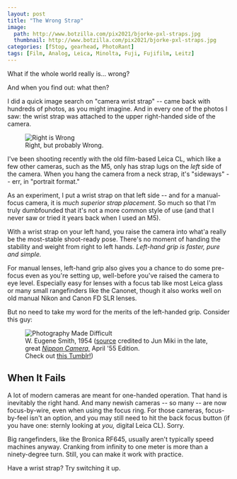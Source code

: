 ```yaml
---
layout: post
title: "The Wrong Strap"
image:
  path: http://www.botzilla.com/pix2021/bjorke-pxl-straps.jpg
  thumbnail: http://www.botzilla.com/pix2021/bjorke-pxl-straps.jpg
categories: [fStop, gearhead, PhotoRant]
tags: [Film, Analog, Leica, Minolta, Fuji, Fujifilm, Leitz]
---
```


What if the whole world really is... wrong?

And when you find out: what then?

<!--more-->

I did a quick image search on "camera wrist strap" -- came back with hundreds of photos, as you might imagine. And in every one of the photos I saw: the wrist strap was attached to the upper right-handed side of the camera.

<figure class="align-center">
<img alt="Right is Wrong" src="http://botzilla.com/pix2021/straps.jpg">
<figcaption>Right, but probably Wrong.</figcaption>
</figure>

I've been shooting recently with the old film-based Leica CL, which like a few other cameras, such as the M5, only has strap lugs on the _left_ side of the camera. When you hang the camera from a neck strap, it's "sideways" -- err, in "portrait format."

As an experiment, I put a wrist strap on that left side -- and for a manual-focus camera, it is _much superior strap placement._ So much so that I'm truly dumbfounded that it's not a more common style of use (and that I never saw or tried it years back when I used an M5).

With a wrist strap on your left hand, you raise the camera into what'a really be the most-stable shoot-ready pose. There's no moment of handing the stability and weight from right to left hands. _Left-hand grip is faster, pure and simple._

For manual lenses, left-hand grip also gives you a chance to do some pre-focus even as you're setting up, well-before you've raised the camera to eye level. Especially easy for lenses with a focus tab like most Leica glass or many small rangefinders like the Canonet, though it also works well on old manual Nikon and Canon FD SLR lenses.

But no need to take my word for the merits of the left-handed grip. Consider this guy:


<figure class="align-center">
<img alt="Photography Made Difficult" src="http://botzilla.com/pix2021/Smith-Jun-Miki.jpg">
<figcaption>W. Eugene Smith, 1954 (<a href="https://commons.wikimedia.org/wiki/File:W.Eugene_Smith,1954,NY,Photograh_taken_by_Jun_Miki.jpg">source</a> credited to Jun Miki in the late, great <a href="https://www.nippon-camera.com/"><i>Nippon Camera,</i></a> April '55 Edition.<br/>Check out <a href="https://japancameramag.tumblr.com/">this Tumblr!</a>)</figcaption>
</figure>

## When It Fails

A lot of modern cameras are meant for one-handed operation. That hand is inevitably the right hand. And many newish cameras -- so many -- are now focus-by-wire, even when using the focus ring. For those cameras, focus-by-feel isn't an option, and you may still need to hit the back focus button (if you have one: sternly looking at _you,_ digital Leica CL). Sorry.

Big rangefinders, like the Bronica RF645, usually aren't typically speed machines anyway. Cranking from infinity to one meter is more than a ninety-degree turn. Still, you can make it work with practice.

Have a wrist strap? Try switching it up.